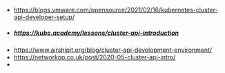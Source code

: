 

- https://blogs.vmware.com/opensource/2021/02/16/kubernetes-cluster-api-developer-setup/
- ##### https://kube.academy/lessons/cluster-api-introduction 
- https://www.airshipit.org/blog/cluster-api-development-environment/
- https://networkop.co.uk/post/2020-05-cluster-api-intro/
- 